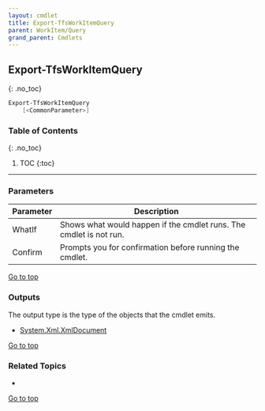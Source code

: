 ```yaml
---
layout: cmdlet
title: Export-TfsWorkItemQuery
parent: WorkItem/Query
grand_parent: Cmdlets
---
```

## Export-TfsWorkItemQuery
{: .no_toc}



```powershell
Export-TfsWorkItemQuery
    [<CommonParameter>]

```

### Table of Contents
{: .no_toc}

1. TOC
{:toc}

-----
### Parameters

| Parameter | Description |
|:----------|-------------|
 | WhatIf | Shows what would happen if the cmdlet runs. The cmdlet is not run. |
 | Confirm | Prompts you for confirmation before running the cmdlet. |
 
[Go to top](#export-tfsworkitemquery)

### Outputs

The output type is the type of the objects that the cmdlet emits.

* [System.Xml.XmlDocument](https://docs.microsoft.com/en-us/dotnet/api/System.Xml.XmlDocument)

[Go to top](#export-tfsworkitemquery)

### Related Topics

* 


[Go to top](#export-tfsworkitemquery)

